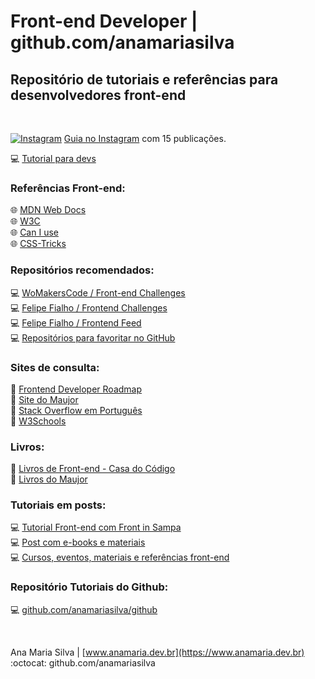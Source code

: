 # Front-end Developer | github.com/anamariasilva

## Repositório de tutoriais e referências para desenvolvedores front-end

<br>

<a href="https://www.instagram.com/ana.tech.dev/"><img alt="Instagram" src="https://img.shields.io/badge/ana.tech.dev-%23E4405F.svg?style=plastic&logo=Instagram&logoColor=white&color=blue"/></a> <a href="https://www.instagram.com/ana.tech.dev/guide/desenvolvimento-web-front-end/18164552647134233/" target="_blank">Guia no Instagram</a> com 15 publicações.
<br>

💻 [Tutorial para devs](https://www.instagram.com/p/CUOdgw1gKrM/)

### Referências Front-end:
🌐 [MDN Web Docs](https://developer.mozilla.org/pt-BR/) <br>
🌐 [W3C](https://www.w3c.br/) <br>
🌐 [Can I use](https://caniuse.com/) <br>
🌐 [CSS-Tricks](css-tricks.com) <br>

### Repositórios recomendados:
💻 [WoMakersCode / Front-end Challenges](https://github.com/WoMakersCode/challenges-front-end) <br>
💻 [Felipe Fialho / Frontend Challenges](https://github.com/felipefialho/frontend-challenges) <br>
💻 [Felipe Fialho / Frontend Feed](https://github.com/felipefialho/frontend-feed) <br>
💻 [Repositórios para favoritar no GitHub](https://www.instagram.com/p/CTf72KfDN0n/)

### Sites de consulta:
🔗 [Frontend Developer Roadmap](https://roadmap.sh/frontend) <br>
🔗 [Site do Maujor](https://www.maujor.com/) <br>
🔗 [Stack Overflow em Português](https://pt.stackoverflow.com/) <br>
🔗 [W3Schools](https://www.w3schools.com/) <br>

### Livros:
📘 [Livros de Front-end - Casa do Código](https://www.casadocodigo.com.br/collections/livros-de-front-end) <br>
📘 [Livros do Maujor](https://livrosdomaujor.com.br/) <br>

### Tutoriais em posts:
💻 [Tutorial Front-end com Front in Sampa](https://www.instagram.com/p/CVTy0aMDOMW/) <br>
💻 [Post com e-books e materiais](https://www.instagram.com/p/CZpwv9hlTV_/) <br>
💻 [Cursos, eventos, materiais e referências front-end](https://www.instagram.com/p/CXpJkvDgYv1/)

### Repositório Tutoriais do Github:
💻 [github.com/anamariasilva/github](https://github.com/anamariasilva/github)


<br>

Ana Maria Silva | [www.anamaria.dev.br](https://www.anamaria.dev.br) <br>
:octocat: github.com/anamariasilva
